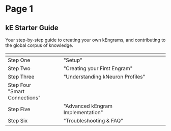 # Page 1

## kE Starter Guide

Your step-by-step guide to creating your own kEngrams, and contributing to the global corpus of knowledge.

<table data-view="cards"><thead><tr><th></th><th></th><th></th><th data-hidden data-card-target data-type="content-ref"></th></tr></thead><tbody><tr><td>Step One</td><td>"Setup"</td><td></td><td></td></tr><tr><td>Step Two</td><td>"Creating your First Engram"</td><td></td><td></td></tr><tr><td>Step Three</td><td>"Understanding kNeuron Profiles"</td><td></td><td></td></tr><tr><td>Step Four<br>"Smart Connections"</td><td></td><td></td><td></td></tr><tr><td>Step Five</td><td>"Advanced kEngram Implementation"</td><td></td><td></td></tr><tr><td>Step Six</td><td>"Troubleshooting &#x26; FAQ"</td><td></td><td></td></tr></tbody></table>
